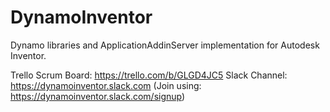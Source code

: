 DynamoInventor
==============

Dynamo libraries and ApplicationAddinServer implementation for Autodesk Inventor.

Trello Scrum Board: https://trello.com/b/GLGD4JC5
Slack Channel: https://dynamoinventor.slack.com  (Join using: https://dynamoinventor.slack.com/signup)
